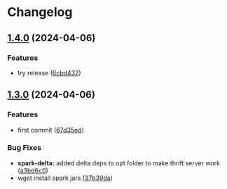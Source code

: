 # Changelog

## [1.4.0](https://github.com/chgl/util-images/compare/spark-delta-v1.3.0...spark-delta-v1.4.0) (2024-04-06)


### Features

* try release ([6cbd432](https://github.com/chgl/util-images/commit/6cbd43296972ff8020a5ec20d87cbc14fd926f50))

## [1.3.0](https://github.com/chgl/util-images/compare/spark-delta-v1.2.3...spark-delta-v1.3.0) (2024-04-06)


### Features

* first commit ([67d35ed](https://github.com/chgl/util-images/commit/67d35eda3161a81101a7dae0a4709a64863b04d7))


### Bug Fixes

* **spark-delta:** added delta deps to opt folder to make thrift server work ([a3bd6c0](https://github.com/chgl/util-images/commit/a3bd6c02f0d82f460edb2cf21d7d0440b2676553))
* wget install spark jars ([37b39da](https://github.com/chgl/util-images/commit/37b39daaa11260c014b51682c3f7a2fe8a4e8791))
